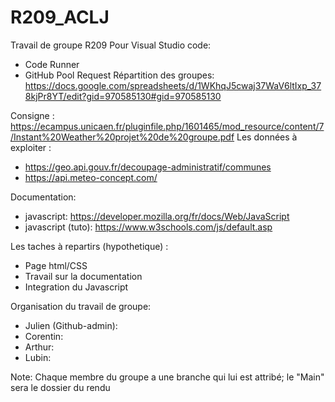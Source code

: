 # R209_ACLJ
Travail de groupe R209
Pour Visual Studio code:
- Code Runner
- GitHub Pool Request
Répartition des groupes: https://docs.google.com/spreadsheets/d/1WKhqJ5cwaj37WaV6ltIxp_378kjPr8YT/edit?gid=970585130#gid=970585130

Consigne : https://ecampus.unicaen.fr/pluginfile.php/1601465/mod_resource/content/7/Instant%20Weather%20projet%20de%20groupe.pdf
Les données à exploiter :
- https://geo.api.gouv.fr/decoupage-administratif/communes
- https://api.meteo-concept.com/

Documentation:
- javascript: https://developer.mozilla.org/fr/docs/Web/JavaScript
- javascript (tuto): https://www.w3schools.com/js/default.asp

Les taches à repartirs (hypothetique) :
- Page html/CSS
- Travail sur la documentation
- Integration du Javascript

Organisation du travail de groupe:  
- Julien (Github-admin): 
- Corentin:
- Arthur:
- Lubin:

Note: Chaque membre du groupe a une branche qui lui est attribé; le "Main" sera le dossier du rendu
